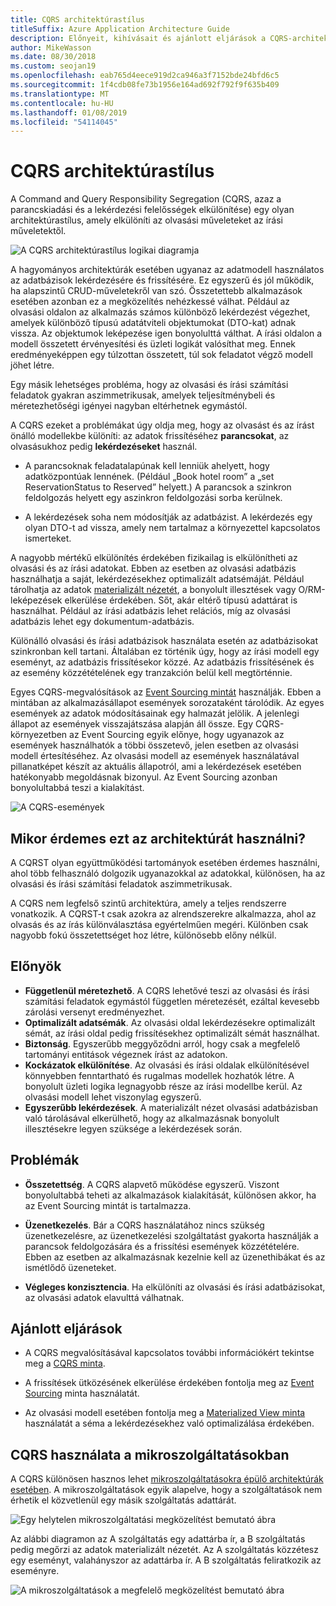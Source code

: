 ```yaml
---
title: CQRS architektúrastílus
titleSuffix: Azure Application Architecture Guide
description: Előnyeit, kihívásait és ajánlott eljárások a CQRS-architektúrák ismerteti.
author: MikeWasson
ms.date: 08/30/2018
ms.custom: seojan19
ms.openlocfilehash: eab765d4eece919d2ca946a3f7152bde24bfd6c5
ms.sourcegitcommit: 1f4cdb08fe73b1956e164ad692f792f9f635b409
ms.translationtype: MT
ms.contentlocale: hu-HU
ms.lasthandoff: 01/08/2019
ms.locfileid: "54114045"
---
```

# <a name="cqrs-architecture-style"></a>CQRS architektúrastílus

A Command and Query Responsibility Segregation (CQRS, azaz a parancskiadási és a lekérdezési felelősségek elkülönítése) egy olyan architektúrastílus, amely elkülöníti az olvasási műveleteket az írási műveletektől.

![A CQRS architektúrastílus logikai diagramja](./images/cqrs-logical.svg)

A hagyományos architektúrák esetében ugyanaz az adatmodell használatos az adatbázisok lekérdezésére és frissítésére. Ez egyszerű és jól működik, ha alapszintű CRUD-műveletekről van szó. Összetettebb alkalmazások esetében azonban ez a megközelítés nehézkessé válhat. Például az olvasási oldalon az alkalmazás számos különböző lekérdezést végezhet, amelyek különböző típusú adatátviteli objektumokat (DTO-kat) adnak vissza. Az objektumok leképezése igen bonyolulttá válthat. A írási oldalon a modell összetett érvényesítési és üzleti logikát valósíthat meg. Ennek eredményeképpen egy túlzottan összetett, túl sok feladatot végző modell jöhet létre.

Egy másik lehetséges probléma, hogy az olvasási és írási számítási feladatok gyakran aszimmetrikusak, amelyek teljesítménybeli és méretezhetőségi igényei nagyban eltérhetnek egymástól.

A CQRS ezeket a problémákat úgy oldja meg, hogy az olvasást és az írást önálló modellekbe különíti: az adatok frissítéséhez **parancsokat**, az olvasásukhoz pedig **lekérdezéseket** használ.

- A parancsoknak feladatalapúnak kell lenniük ahelyett, hogy adatközpontúak lennének. (Például „Book hotel room” a „set ReservationStatus to Reserved” helyett.) A parancsok a szinkron feldolgozás helyett egy aszinkron feldolgozási sorba kerülnek.

- A lekérdezések soha nem módosítják az adatbázist. A lekérdezés egy olyan DTO-t ad vissza, amely nem tartalmaz a környezettel kapcsolatos ismerteket.

A nagyobb mértékű elkülönítés érdekében fizikailag is elkülönítheti az olvasási és az írási adatokat. Ebben az esetben az olvasási adatbázis használhatja a saját, lekérdezésekhez optimalizált adatsémáját. Például tárolhatja az adatok [materializált nézetét][materialized-view], a bonyolult illesztések vagy O/RM-leképezések elkerülése érdekében. Sőt, akár eltérő típusú adattárat is használhat. Például az írási adatbázis lehet relációs, míg az olvasási adatbázis lehet egy dokumentum-adatbázis.

Különálló olvasási és írási adatbázisok használata esetén az adatbázisokat szinkronban kell tartani. Általában ez történik úgy, hogy az írási modell egy eseményt, az adatbázis frissítésekor közzé. Az adatbázis frissítésének és az esemény közzétételének egy tranzakción belül kell megtörténnie.

Egyes CQRS-megvalósítások az [Event Sourcing mintát][event-sourcing] használják. Ebben a mintában az alkalmazásállapot események sorozataként tárolódik. Az egyes események az adatok módosításainak egy halmazát jelölik. A jelenlegi állapot az események visszajátszása alapján áll össze. Egy CQRS-környezetben az Event Sourcing egyik előnye, hogy ugyanazok az események használhatók a többi összetevő, jelen esetben az olvasási modell értesítéséhez. Az olvasási modell az események használatával pillanatképet készít az aktuális állapotról, ami a lekérdezések esetében hatékonyabb megoldásnak bizonyul. Az Event Sourcing azonban bonyolultabbá teszi a kialakítást.

![A CQRS-események](./images/cqrs-events.svg)

## <a name="when-to-use-this-architecture"></a>Mikor érdemes ezt az architektúrát használni?

A CQRST olyan együttműködési tartományok esetében érdemes használni, ahol több felhasználó dolgozik ugyanazokkal az adatokkal, különösen, ha az olvasási és írási számítási feladatok aszimmetrikusak.

A CQRS nem legfelső szintű architektúra, amely a teljes rendszerre vonatkozik. A CQRST-t csak azokra az alrendszerekre alkalmazza, ahol az olvasás és az írás különválasztása egyértelműen megéri. Különben csak nagyobb fokú összetettséget hoz létre, különösebb előny nélkül.

## <a name="benefits"></a>Előnyök

- **Függetlenül méretezhető**. A CQRS lehetővé teszi az olvasási és írási számítási feladatok egymástól független méretezését, ezáltal kevesebb zárolási versenyt eredményezhet.
- **Optimalizált adatsémák**. Az olvasási oldal lekérdezésekre optimalizált sémát, az írási oldal pedig frissítésekhez optimalizált sémát használhat.
- **Biztonság**. Egyszerűbb meggyőződni arról, hogy csak a megfelelő tartományi entitások végeznek írást az adatokon.
- **Kockázatok elkülönítése**. Az olvasási és írási oldalak elkülönítésével könnyebben fenntartható és rugalmas modellek hozhatók létre. A bonyolult üzleti logika legnagyobb része az írási modellbe kerül. Az olvasási modell lehet viszonylag egyszerű.
- **Egyszerűbb lekérdezések**. A materializált nézet olvasási adatbázisban való tárolásával elkerülhető, hogy az alkalmazásnak bonyolult illesztésekre legyen szüksége a lekérdezések során.

## <a name="challenges"></a>Problémák

- **Összetettség**. A CQRS alapvető működése egyszerű. Viszont bonyolultabbá teheti az alkalmazások kialakítását, különösen akkor, ha az Event Sourcing mintát is tartalmazza.

- **Üzenetkezelés**. Bár a CQRS használatához nincs szükség üzenetkezelésre, az üzenetkezelési szolgáltatást gyakorta használják a parancsok feldolgozására és a frissítési események közzétételére. Ebben az esetben az alkalmazásnak kezelnie kell az üzenethibákat és az ismétlődő üzeneteket.

- **Végleges konzisztencia**. Ha elkülöníti az olvasási és írási adatbázisokat, az olvasási adatok elavulttá válhatnak.

## <a name="best-practices"></a>Ajánlott eljárások

- A CQRS megvalósításával kapcsolatos további információkért tekintse meg a [CQRS minta][cqrs-pattern].

- A frissítések ütközésének elkerülése érdekében fontolja meg az [Event Sourcing][event-sourcing] minta használatát.

- Az olvasási modell esetében fontolja meg a [Materialized View minta][materialized-view] használatát a séma a lekérdezésekhez való optimalizálása érdekében.

## <a name="cqrs-in-microservices"></a>CQRS használata a mikroszolgáltatásokban

A CQRS különösen hasznos lehet [mikroszolgáltatásokra épülő architektúrák esetében][microservices]. A mikroszolgáltatások egyik alapelve, hogy a szolgáltatások nem érhetik el közvetlenül egy másik szolgáltatás adattárát.

![Egy helytelen mikroszolgáltatási megközelítést bemutató ábra](./images/cqrs-microservices-wrong.png)

Az alábbi diagramon az A szolgáltatás egy adattárba ír, a B szolgáltatás pedig megőrzi az adatok materializált nézetét. Az A szolgáltatás közzétesz egy eseményt, valahányszor az adattárba ír. A B szolgáltatás feliratkozik az eseményre.

![A mikroszolgáltatások a megfelelő megközelítést bemutató ábra](./images/cqrs-microservices-right.png)

<!-- links -->

[cqrs-pattern]: ../../patterns/cqrs.md
[event-sourcing]: ../../patterns/event-sourcing.md
[materialized-view]: ../../patterns/materialized-view.md
[microservices]: ./microservices.md
